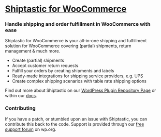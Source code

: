 # [Shiptastic for WooCommerce](https://wordpress.org/plugins/shiptastic-for-woocommerce/)

### Handle shipping and order fulfillment in WooCommerce with ease

Shiptastic for WooCommerce is your all-in-one shipping and fulfillment solution for WooCommerce covering (partial) shipments, return management & much more.

- Create (partial) shipments
- Accept customer return requests
- Fulfill your orders by creating shipments and labels
- Ready-made integrations for shipping service providers, e.g. UPS
- Create complex shipping scenarios with table rate shipping options

Find out more about Shiptastic on our [WordPress Plugin Repository Page](https://wordpress.org/plugins/shiptastic-for-woocommerce/) or within our [docs](https://vendidero.com/doc/shiptastic/home-shiptastic).

### Contributing
If you have a patch, or stumbled upon an issue with Shiptastic, you can contribute this back to the code.
Support is provided through our [free support forum](https://wordpress.org/support/plugin/shiptastic-for-woocommerce/) on wp.org.